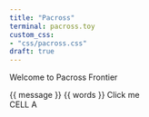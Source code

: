```yaml
---
title: "Pacross"
terminal: pacross.toy
custom_css:
- "css/pacross.css"
draft: true
---
```


Welcome to Pacross Frontier

<script type="importmap">
  {
    "imports": {
      "vue": "https://unpkg.com/vue@3/dist/vue.esm-browser.js",
      "sample": "/js/pacross/sample.js",
      "app": "/js/pacross/app.js"
    }
  }
</script>

<script type="module" src="/js/pacross/main.js"></script>

<div id="app">
	<div class="main-wrapper">
		{{ message }}
		{{ words }}
		<a :href="url">Click me</a>
		<div style="display:block" @click="cellClicked">CELL A</div>
	</div>
</div>